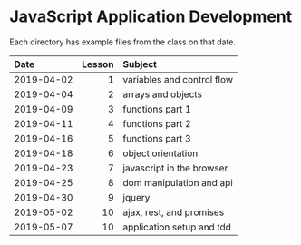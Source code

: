 # JavaScript Application Development

Each directory has example files from the class on that date.

| Date | Lesson | Subject |
| :--- | ---: | :--- |
| 2019-04-02| 1 | variables and control flow |
| 2019-04-04 | 2 | arrays and objects |
| 2019-04-09 | 3 | functions part 1 |
| 2019-04-11 | 4 | functions part 2 |
| 2019-04-16 | 5 | functions part 3 |
|2019-04-18 | 6 | object orientation |
|2019-04-23 | 7 | javascript in the browser |
|2019-04-25 | 8 | dom manipulation and api  |
|2019-04-30 | 9 | jquery  |
|2019-05-02 | 10 | ajax, rest, and promises  |
|2019-05-07 | 10 | application setup and tdd  |
